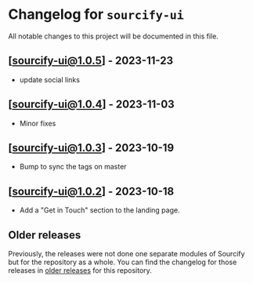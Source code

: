 # Changelog for `sourcify-ui`

All notable changes to this project will be documented in this file.

## [sourcify-ui@1.0.5] - 2023-11-23

- update social links

## [sourcify-ui@1.0.4] - 2023-11-03

- Minor fixes

## [sourcify-ui@1.0.3] - 2023-10-19

- Bump to sync the tags on master

## [sourcify-ui@1.0.2] - 2023-10-18

- Add a "Get in Touch" section to the landing page.

## Older releases

Previously, the releases were not done one separate modules of Sourcify but for the repository as a whole.
You can find the changelog for those releases in [older releases](https://github.com/ethereum/sourcify/releases) for this repository.
